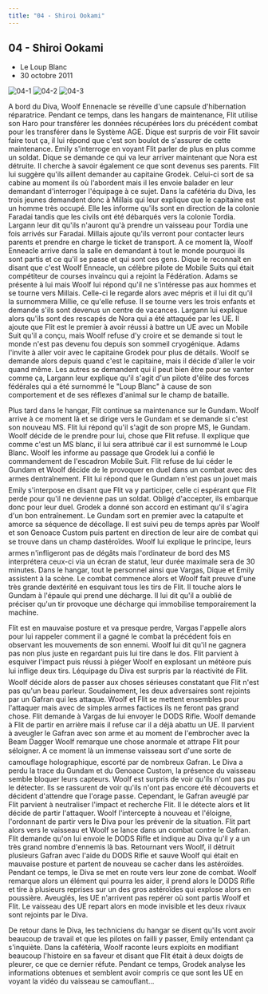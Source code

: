 ```yaml
---
title: "04 - Shiroi Ookami"
---
```


04 - Shiroi Ookami
------------------

* Le Loup Blanc
* 30 octobre 2011


![04-1](/images/mini/images-stories-saga-gundamage-episodes-_tb_150x84_04-1.jpg) ![04-2](/images/mini/images-stories-saga-gundamage-episodes-_tb_150x84_04-2.jpg) ![04-3](/images/mini/images-stories-saga-gundamage-episodes-_tb_150x84_04-3.jpg)


A bord du Diva, Woolf Ennenacle se réveille d'une capsule d'hibernation réparatrice. Pendant ce temps, dans les hangars de maintenance, Flit utilise son Haro pour transférer les données récupérées lors du précédent combat pour les transférer dans le Système AGE. Dique est surpris de voir Flit savoir faire tout ça, il lui répond que c'est son boulot de s'assurer de cette maintenance. Emily s'interroge en voyant Flit parler de plus en plus comme un soldat. Dique se demande ce qui va leur arriver maintenant que Nora est détruite. Il cherche à savoir également ce que sont devenus ses parents. Flit lui suggère qu'ils aillent demander au capitaine Grodek. Celui-ci sort de sa cabine au moment ils où l'abordent mais il les envoie balader en leur demandant d'interroger l'équipage à ce sujet. Dans la cafétéria du Diva, les trois jeunes demandent donc à Millais qui leur explique que le capitaine est un homme très occupé. Elle les informe qu'ils sont en direction de la colonie Faradai tandis que les civils ont été débarqués vers la colonie Tordia. Largann leur dit qu'ils n'auront qu'à prendre un vaisseau pour Tordia une fois arrivés sur Faradai. Millais ajoute qu'ils verront pour contacter leurs parents et prendre en charge le ticket de transport. A ce moment là, Woolf Enneacle arrive dans la salle en demandant à tout le monde pourquoi ils sont partis et ce qu'il se passe et qui sont ces gens. Dique le reconnaît en disant que c'est Woolf Enneacle, un célèbre pilote de Mobile Suits qui était compétiteur de courses invaincu qui a rejoint la Fédération. Adams se présente à lui mais Woolf lui répond qu'il ne s'intéresse pas aux hommes et se tourne vers Millais. Celle-ci le regarde alors avec mépris et il lui dit qu'il la surnommera Millie, ce qu'elle refuse. Il se tourne vers les trois enfants et demande s'ils sont devenus un centre de vacances. Largann lui explique alors qu'ils sont des rescapés de Nora qui a été attaquée par les UE. Il ajoute que Flit est le premier à avoir réussi à battre un UE avec un Mobile Suit qu'il a conçu, mais Woolf refuse d'y croire et se demande si tout le monde n'est pas devenu fou depuis son sommeil cryogénique. Adams l'invite à aller voir avec le capitaine Grodek pour plus de détails. Woolf se demande alors depuis quand c'est le capitaine, mais il décide d'aller le voir quand même. Les autres se demandent qui il peut bien être pour se vanter comme ça, Largann leur explique qu'il s'agit d'un pilote d'élite des forces fédérales qui a été surnommé le "Loup Blanc" à cause de son comportement et de ses réflexes d'animal sur le champ de bataille.


Plus tard dans le hangar, Flit continue sa maintenance sur le Gundam. Woolf arrive à ce moment là et se dirige vers le Gundam et se demande si c'est son nouveau MS. Flit lui répond qu'il s'agit de son propre MS, le Gundam. Woolf décide de le prendre pour lui, chose que Flit refuse. Il explique que comme c'est un MS blanc, il lui sera attribué car il est surnommé le Loup Blanc. Woolf les informe au passage que Grodek lui a confié le commandement de l'escadron Mobile Suit. Flit refuse de lui céder le Gundam et Woolf décide de le provoquer en duel dans un combat avec des armes dentraînement. Flit lui répond que le Gundam n'est pas un jouet mais Emily s'interpose en disant que Flit va y participer, celle ci espérant que Flit perde pour qu'il ne devienne pas un soldat. Obligé d'accepter, ils embarque donc pour leur duel. Grodek a donné son accord en estimant qu'il s'agira d'un bon entraînement. Le Gundam sort en premier avec la catapulte et amorce sa séquence de décollage. Il est suivi peu de temps après par Woolf et son Genoace Custom puis partent en direction de leur aire de combat qui se trouve dans un champ dastéroïdes. Woolf lui explique le principe, leurs armes n'infligeront pas de dégâts mais l'ordinateur de bord des MS interprétera ceux-ci via un écran de statut, leur durée maximale sera de 30 minutes. Dans le hangar, tout le personnel ainsi que Vargas, Dique et Emily assistent à la scène. Le combat commence alors et Woolf fait preuve d'une très grande dextérité en esquivant tous les tirs de Flit. Il touche alors le Gundam à l'épaule qui prend une décharge. Il lui dit qu'il a oublié de préciser qu'un tir provoque une décharge qui immobilise temporairement la machine.


Flit est en mauvaise posture et va presque perdre, Vargas l'appelle alors pour lui rappeler comment il a gagné le combat la précédent fois en observant les mouvements de son ennemi. Woolf lui dit qu'il ne gagnera pas non plus juste en regardant puis lui tire dans le dos. Flit parvient à esquiver l'impact puis réussi à piéger Woolf en explosant un météore puis lui inflige deux tirs. Léquipage du Diva est surpris par la réactivité de Flit. Woolf décide alors de passer aux choses sérieuses constatant que Flit n'est pas qu'un beau parleur. Soudainement, les deux adversaires sont rejoints par un Gafran qui les attaque. Woolf et Flit se mettent ensembles pour l'attaquer mais avec de simples armes factices ils ne feront pas grand chose. Flit demande à Vargas de lui envoyer le DODS Rifle. Woolf demande à Flit de partir en arrière mais il refuse car il a déjà abattu un UE. Il parvient à aveugler le Gafran avec son arme et au moment de l'embrocher avec la Beam Dagger Woolf remarque une chose anormale et attrape Flit pour séloigner. A ce moment là un immense vaisseau sort d'une sorte de camouflage holographique, escorté par de nombreux Gafran. Le Diva a perdu la trace du Gundam et du Genoace Custom, la présence du vaisseau semble bloquer leurs capteurs. Woolf est surpris de voir qu'ils n'ont pas pu le détecter. Ils se rassurent de voir qu'ils n'ont pas encore été découverts et décident d'attendre que l'orage passe. Cependant, le Gafran aveuglé par Flit parvient à neutraliser l'impact et recherche Flit. Il le détecte alors et lit décide de partir l'attaquer. Woolf l'intercepte à nouveau et l'éloigne, l'ordonnant de partir vers le Diva pour les prévenir de la situation. Flit part alors vers le vaisseau et Woolf se lance dans un combat contre le Gafran. Flit demande qu'on lui envoie le DODS Rifle et indique au Diva qu'il y a un très grand nombre d'ennemis là bas. Retournant vers Woolf, il détruit plusieurs Gafran avec l'aide du DODS Rifle et sauve Woolf qui était en mauvaise posture et partent de nouveau se cacher dans les astéroïdes. Pendant ce temps, le Diva se met en route vers leur zone de combat. Woolf remarque alors un élément qui pourra les aider, il prend alors le DODS Rifle et tire à plusieurs reprises sur un des gros astéroïdes qui explose alors en poussière. Aveuglés, les UE n'arrivent pas repérer où sont partis Woolf et Flit. Le vaisseau des UE repart alors en mode invisible et les deux rivaux sont rejoints par le Diva.


De retour dans le Diva, les techniciens du hangar se disent qu'ils vont avoir beaucoup de travail et que les pilotes on failli y passer, Emily entendant ça s'inquiète. Dans la cafétéria, Woolf raconte leurs exploits en modifiant beaucoup l'histoire en sa faveur et disant que Flit était à deux doigts de pleurer, ce que ce dernier réfute. Pendant ce temps, Grodek analyse les informations obtenues et semblent avoir compris ce que sont les UE en voyant la vidéo du vaisseau se camouflant...

